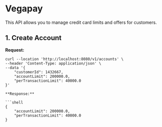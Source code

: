 # Vegapay

This API allows you to manage credit card limits and offers for customers.

## 1. Create Account

**Request:**

```shell
curl --location 'http://localhost:8080/v1/accounts' \
--header 'Content-Type: application/json' \
--data '{
    "customerId": 1432667,
    "accountLimit": 200000.0,
    "perTransactionLimit": 40000.0
}'

**Response:**

```shell
{
    "accountLimit": 200000.0,
    "perTransactionLimit": 40000.0
}



